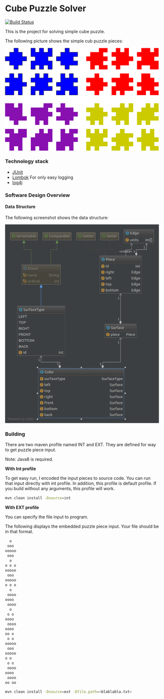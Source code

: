 # Cube Puzzle Solver

[![Build Status](https://travis-ci.org/onurkaraduman/j4puzzle.svg?branch=master)](https://travis-ci.org/OnurKaraduman/j4puzzle)

This is the project for solving simple cube puzzle.

The following picture shows the simple cub puzzle pieces:

 ![Data Structure](doc/img/cubes.png)

### Technology stack
* [JUnit](http://junit.org/junit4/)
* [Lombok](https://projectlombok.org/) For only easy logging
* [log4j](https://logging.apache.org/log4j/2.x/)



### Software Design Overview

#### Data Structure
 
 The following screenshot shows the data structure:
 
 ![Data Structure](doc/uml/class/data-structure.png)
 
 
### Building

There are two maven profile named INT and EXT. They are defined for way to get puzzle piece input. 

Note: Java8 is required.

**With Int profile**

To get easy run, I encoded the input pieces to source code. You can run that input directly with int profile. 
In addition, this profile is default profile. If you build without any arguments, this profile will work.

````sh
mvn clean install -Dsource=int
`````

**With EXT profile**

You can specify the file input to program.

The following displays the embedded puzzle piece input. Your file should be in that format.

````
  o  
 ooo 
ooooo
 ooo 
  o  
o o o
ooooo
 ooo 
ooooo
o o o
  o  
 oooo
oooo 
 oooo
  o  
 o o 
oooo 
 oooo
oooo 
oo o 
 o o 
ooooo
 ooo 
ooooo
o o  
 o o 
 oooo
oooo 
 oooo
oo oo
````

````sh
mvn clean install -Dsource=ext -Dfile.path=<blablabla.txt>
`````

